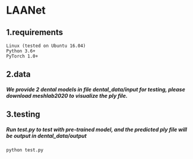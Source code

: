 # LAANet
## 1.requirements

    Linux (tested on Ubuntu 16.04)
    Python 3.6+
    PyTorch 1.0+
    
## 2.data
##### We provide 2 dental models in file dental_data/input for testing, please download meshlab2020 to visualize the ply file.

## 3.testing
##### Run test.py to test with pre-trained model, and the predicted ply file will be output in dental_data/output
`python test.py`







 
